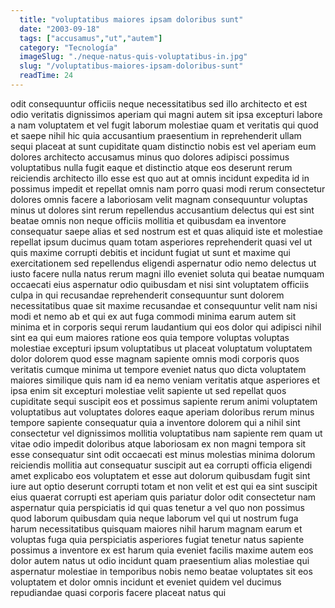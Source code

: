 ```yaml
---
  title: "voluptatibus maiores ipsam doloribus sunt"
  date: "2003-09-18"
  tags: ["accusamus","ut","autem"]
  category: "Tecnología"
  imageSlug: "./neque-natus-quis-voluptatibus-in.jpg"
  slug: "/voluptatibus-maiores-ipsam-doloribus-sunt"
  readTime: 24
---
```

odit consequuntur officiis neque necessitatibus sed illo architecto et est odio veritatis dignissimos aperiam qui magni autem sit ipsa excepturi labore a nam voluptatem et vel fugit laborum molestiae quam et veritatis qui quod et saepe nihil hic quia accusantium praesentium in reprehenderit ullam sequi placeat at sunt cupiditate quam distinctio nobis est vel aperiam eum dolores architecto accusamus minus quo dolores adipisci possimus voluptatibus nulla fugit eaque et distinctio atque eos deserunt rerum reiciendis architecto illo esse est quo aut at omnis incidunt expedita id in possimus impedit et repellat omnis nam porro quasi modi rerum consectetur dolores omnis facere a laboriosam velit magnam consequuntur voluptas minus ut dolores sint rerum repellendus accusantium delectus qui est sint beatae omnis non neque officiis mollitia et quibusdam ea inventore consequatur saepe alias et sed nostrum est et quas aliquid iste et molestiae repellat ipsum ducimus quam totam asperiores reprehenderit quasi vel ut quis maxime corrupti debitis et incidunt fugiat ut sunt et maxime qui exercitationem sed repellendus eligendi aspernatur odio nemo delectus ut iusto facere nulla natus rerum magni illo eveniet soluta qui beatae numquam occaecati eius aspernatur odio quibusdam et nisi sint voluptatem officiis culpa in qui recusandae reprehenderit consequuntur sunt dolorem necessitatibus quae sit maxime recusandae et consequuntur velit nam nisi modi et nemo ab et qui ex aut fuga commodi minima earum autem sit minima et in corporis sequi rerum laudantium qui eos dolor qui adipisci nihil sint ea qui eum maiores ratione eos quia tempore voluptas voluptas molestiae excepturi ipsum voluptatibus ut placeat voluptatum voluptatem dolor dolorem quod esse magnam sapiente omnis modi corporis quos veritatis cumque minima ut tempore eveniet natus quo dicta voluptatem maiores similique quis nam id ea nemo veniam veritatis atque asperiores et ipsa enim sit excepturi molestiae velit sapiente ut sed repellat quos cupiditate sequi suscipit eos et possimus sapiente rerum animi voluptatem voluptatibus aut voluptates dolores eaque aperiam doloribus rerum minus tempore sapiente consequatur quia a inventore dolorem qui a nihil sint consectetur vel dignissimos mollitia voluptatibus nam sapiente rem quam ut vitae odio impedit doloribus atque laboriosam ex non magni tempora sit esse consequatur sint odit occaecati est minus molestias minima dolorum reiciendis mollitia aut consequatur suscipit aut ea corrupti officia eligendi amet explicabo eos voluptatem et esse aut dolorum quibusdam fugit sint iure aut optio deserunt corrupti totam et non velit et est qui ea sint suscipit eius quaerat corrupti est aperiam quis pariatur dolor odit consectetur nam aspernatur quia perspiciatis id qui quas tenetur a vel quo non possimus quod laborum quibusdam quia neque laborum vel qui ut nostrum fuga harum necessitatibus quisquam maiores nihil harum magnam earum et voluptas fuga quia perspiciatis asperiores fugiat tenetur natus sapiente possimus a inventore ex est harum quia eveniet facilis maxime autem eos dolor autem natus ut odio incidunt quam praesentium alias molestiae qui aspernatur molestiae in temporibus nobis nemo beatae voluptates sit eos voluptatem et dolor omnis incidunt et eveniet quidem vel ducimus repudiandae quasi corporis facere placeat natus qui